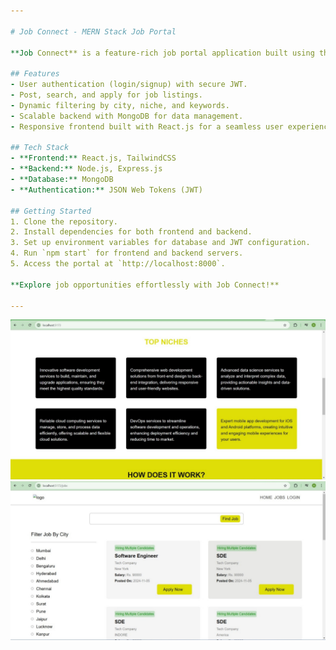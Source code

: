```yaml
---

# Job Connect - MERN Stack Job Portal

**Job Connect** is a feature-rich job portal application built using the MERN stack (MongoDB, Express.js, React.js, Node.js). It serves as a platform for employers to post job openings and job seekers to find opportunities tailored to their skills and interests.

## Features
- User authentication (login/signup) with secure JWT.
- Post, search, and apply for job listings.
- Dynamic filtering by city, niche, and keywords.
- Scalable backend with MongoDB for data management.
- Responsive frontend built with React.js for a seamless user experience.

## Tech Stack
- **Frontend:** React.js, TailwindCSS
- **Backend:** Node.js, Express.js
- **Database:** MongoDB
- **Authentication:** JSON Web Tokens (JWT)

## Getting Started
1. Clone the repository.
2. Install dependencies for both frontend and backend.
3. Set up environment variables for database and JWT configuration.
4. Run `npm start` for frontend and backend servers.
5. Access the portal at `http://localhost:8000`.

**Explore job opportunities effortlessly with Job Connect!**

---
```


![image alt](https://github.com/vyasanuj/JOB_PORTAL/blob/f5a76c82a5cc19b1ffd23de2b1a88012f0813d0c/21ca42f0-aa24-4557-a2f3-4df04b737c1f.jpg)
![image alt](https://github.com/vyasanuj/JOB_PORTAL/blob/f5a76c82a5cc19b1ffd23de2b1a88012f0813d0c/49f0e8a1-e544-4abb-916c-3b0ef54197e0.jpg)
